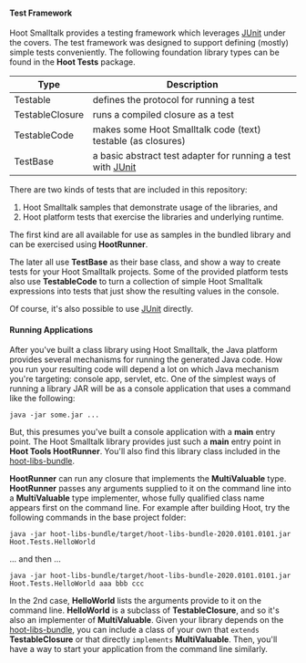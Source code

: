 #### Test Framework

Hoot Smalltalk provides a testing framework which leverages [JUnit][junit] under the covers.
The test framework was designed to support defining (mostly) simple tests conveniently.
The following foundation library types can be found in the **Hoot Tests** package.

| **Type** | **Description** |
| -------- | --------------- |
| Testable | defines the protocol for running a test |
| TestableClosure | runs a compiled closure as a test |
| TestableCode | makes some Hoot Smalltalk code (text) testable (as closures) |
| TestBase | a basic abstract test adapter for running a test with [JUnit][junit] |

There are two kinds of tests that are included in this repository:
1. Hoot Smalltalk samples that demonstrate usage of the libraries, and
2. Hoot platform tests that exercise the libraries and underlying runtime.

The first kind are all available for use as samples in the bundled library and can be exercised using **HootRunner**.

The later all use **TestBase** as their base class, and show a way to create tests for your Hoot Smalltalk projects.
Some of the provided platform tests also use **TestableCode** to turn a collection of simple Hoot Smalltalk expressions
into tests that just show the resulting values in the console.

Of course, it's also possible to use [JUnit][junit] directly.

#### Running Applications

After you've built a class library using Hoot Smalltalk, the Java platform provides several mechanisms for
running the generated Java code.
How you run your resulting code will depend a lot on which Java mechanism you're targeting:
console app, servlet, etc.
One of the simplest ways of running a library JAR will be as a console application that uses a command
like the following:

```shell
java -jar some.jar ...
```

But, this presumes you've built a console application with a **main** entry point.
The Hoot Smalltalk library provides just such a **main** entry point in **Hoot Tools HootRunner**.
You'll also find this library class included in the [hoot-libs-bundle][libs-bundle].

**HootRunner** can run any closure that implements the **MultiValuable** type.
**HootRunner** passes any arguments supplied to it on the command line into a **MultiValuable** type implementer,
whose fully qualified class name appears first on the command line.
For example after building Hoot, try the following commands in the base project folder:

```shell
java -jar hoot-libs-bundle/target/hoot-libs-bundle-2020.0101.0101.jar Hoot.Tests.HelloWorld
```
... and then ...
```shell
java -jar hoot-libs-bundle/target/hoot-libs-bundle-2020.0101.0101.jar Hoot.Tests.HelloWorld aaa bbb ccc
```

In the 2nd case, **HelloWorld** lists the arguments provide to it on the command line.
**HelloWorld** is a subclass of **TestableClosure**, and so it's also an implementer of **MultiValuable**.
Given your library depends on the [hoot-libs-bundle][libs-bundle], you can include a class of your own that
`extends` **TestableClosure** or that directly `implements` **MultiValuable**.
Then, you'll have a way to start your application from the command line similarly.

[junit]: https://junit.org/junit4/
[libs-bundle]: ../README.md#bundled-libraries
